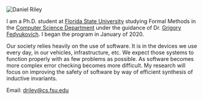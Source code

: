 <!---# Daniel M Riley
--->
![Daniel Riley](Daniel-Riley-scaled.png)

I am a Ph.D. student at [Florida State University](www.fsu.edu) studying Formal Methods in
the [Computer Science Department](www.cs.fsu.edu) under the guidance of Dr. [Grigory Fedyukovich](http://www.cs.fsu.edu/~grigory/). I began the program in January of 2020.

Our society relies heavily on the use of software. It is in the devices we use every day, in our vehicles, infrastructure, etc. We expect those systems to function properly with as few problems as possible. As software becomes more complex error checking becomes more difficult. My research will focus on improving the safety of software by way of efficient synthesis of inductive invariants.


Email: driley@cs.fsu.edu
